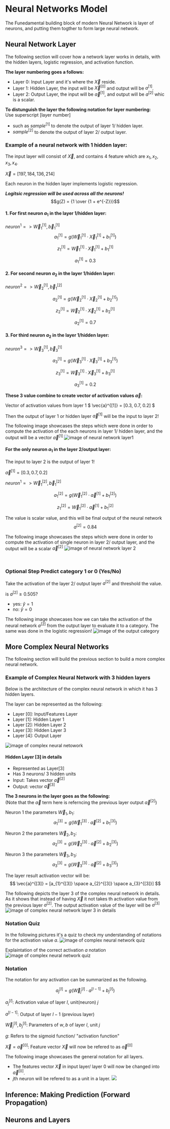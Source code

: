 # Neural Networks Model

The Funedamental building block of modern Neural Network is layer of neurons, and putting them togther to form large neural network.

## Neural Network Layer

The following section will cover how a network layer works in details, with the hidden layers, logistic regression, and activation function.


**The layer numbering goes a follows:**  

- Layer 0: Input Layer and it's where the $\vec{X}$ reside.
- Layer 1: Hidden Layer, the input will be $\vec{X}^{[0]}$ and output will be $a^{[1]}$.
- Layer 2: Output Layer, the input will be $\vec{a}^{[1]}$, and output will be $a^{[2]}$ whic is a scalar.


**To distunguish the layer the following notation for layer numbering:**  
Use superscript [layer number]
- such as $sample^{[1]}$ to denote the output of layer 1/ hidden layer.
- $sample^{[2]}$ to denote the output of layer 2/ output layer.


### Example of a neural network with 1 hidden layer:

The input layer will consist of $\vec{X}$, and contains 4 feature which are $x_{1}, x_{2}, x_{3}, x_{4}$.

$\vec{X} = [197, 184, 136, 214]$

Each neuron in the hidden layer implements logistic regression.

***Logitsic regression will be used across all the neurons!***
$$g(Z) = {1 \over {1 + e^{-Z}}}$$

#### 1. For first neuron $a_{1}$ in the layer 1/hidden layer:

$neuron^{1}=> \vec{W}_{1}^{[1]} , \vec{b}_{1}^{[1]}$  
$$
a_{1}^{[1]} = g(\vec{W}_{1}^{[1]} \cdot \vec{X}_{1}^{[1]} + b_{1}^{[1]})
$$

$$
z_{1}^{[1]} = \vec{W}_{1}^{[1]} \cdot \vec{X}_{1}^{[1]} + b_{1}^{[1]}
$$

$$
a_{1}^{[1]} = 0.3
$$

#### 2. For second neuron $a_{2}$ in the layer 1/hidden layer:

$neuron^{2}=> \vec{W}_{2}^{[1]} , \vec{b}_{1}^{[2]}$

$$
a_{2}^{[1]} = g(\vec{W}_{2}^{[1]} \cdot \vec{X}_{2}^{[1]} + b_{2}^{[1]})
$$

$$
z_{2}^{[1]} = \vec{W}_{2}^{[1]} \cdot \vec{X}_{2}^{[1]} + b_{2}^{[1]}
$$

$$
a_{2}^{[1]} = 0.7
$$

#### 3. For third neuron $a_{2}$ in the layer 1/hidden layer:

$neuron^{3}=> \vec{W}_{3}^{[1]} , \vec{b}_{3}^{[1]}$

$$
a_{3}^{[1]}  = g(\vec{W}_{3}^{[1]} \cdot \vec{X}_{3}^{[1]} + b_{3}^{[1]})
$$

$$
z_{3}^{[1]} = \vec{W}_{3}^{[1]} \cdot \vec{X}_{3}^{[1]} + b_{3}^{[1]}
$$

$$
a_{3}^{[1]} = 0.2
$$


**These 3 value combine to create vector of activation values $\vec{a}$:**

Vector of activation values from layer 1
$
\vec{a}^{[1]} = [0.3, 0.7, 0.2]
$

Then the output of layer 1 or hidden layer $\vec{a}^{[1]}$ will be the input to layer 2!


The following image showcases the steps which were done in order to compute the activation of the each neurons in layer 1/ hidden layer, and the output will be a vector $\vec{a}^[1]$
![image of neural network layer1](images/NN-Layer-1.png)


#### For the only neuron $a_{1}$ in the layer 2/output layer:

The input to layer 2 is the output of layer 1!

$\vec{a}^{[1]} = [0.3, 0.7, 0.2]$

$neuron^{1}=> \vec{W}_{1}^{[2]} , \vec{b}_{1}^{[2]}$

$$
a_{1}^{[2]}  = g(\vec{W}_{1}^{[2]} \cdot \vec{a}^{[1]} + b_{1}^{[2]})
$$

$$
z_{1}^{[2]} = \vec{W}_{1}^{[2]} \cdot \vec{a}^{[1]} + b_{1}^{[2]}
$$

The value is scalar value, and this will be final output of the neural network
$$
a^{[2]} = 0.84
$$


The following image showcases the steps which were done in order to compute the activation of single neuron in layer 2/ output layer, and the output will be a scalar $\vec{a}^[2]$
![image of neural network layer 2](images/NN-Layer-2.png)

<br/>

### Optional Step Predict category 1 or 0 (Yes/No)

Take the activation of the layer 2/ output layer $a^{[2]}$ and threshold the value.

is $a^{[2]} \ge 0.505$?

- yes: $\hat{y} = 1$
- no: $\hat{y} = 0$

The following image showcases how we can take the activation of the neural network $a^{[2]}$ from the output layer to evaluate it to a category. The same was done in the logistic regression!
![image of the output category](images/NN-Output-Category.png)



## More Complex Neural Networks

The following section will build the previous section to build a more complex neural network. 


### Example of Complex Neural Network with 3 hidden layers


Below is the architecture of the complex neural network in which it has 3 hidden layers.

The layer can be represented as the following:
- Layer [0]: Input/Features Layer
- Layer [1]: Hidden Layer 1
- Layer [2]: Hidden Layer 2
- Layer [3]: Hidden Layer 3
- Layer [4]: Output Layer


![image of complex neural netowork](images/Complex-NN-Overview.png)



#### Hidden Layer [3] in details

- Represented as Layer[3]
- Has 3 neurons/ 3 hidden units
- Input: Takes vector $\vec{a}^{[2]}$  
- Output: vector $\vec{a}^{[3]}$


**The 3 neurons in the layer goes as the following:**  
(Note that the $\vec{a}$ term here is referncing the previous layer output $\vec{a}^{[2]}$)


Neuron 1 the parameters $\vec{W}_{1}, b_{1}$:
$$
a_{1}^{[3]} = g(\vec{W}_{1}^{[3]} \cdot \vec{a}^{[2]} + b_{1}^{[3]})
$$

Neuron 2 the parameters $\vec{W}_{2}, b_{2}$:
$$
a_{2}^{[3]} = g(\vec{W}_{2}^{[3]} \cdot \vec{a}^{[2]} + b_{2}^{[3]})
$$

Neuron 3 the parameters $\vec{W}_{3}, b_{3}$:
$$
a_{3}^{[3]} = g(\vec{W}_{3}^{[3]} \cdot \vec{a}^{[2]} + b_{3}^{[3]})
$$

The layer result activation vector will be:
$$
\vec{a}^{[3]} = [a_{1}^{[3]} \space a_{2}^{[3]} \space a_{3}^{[3]}]
$$

The following depicts the layer 3 of the complex neural network in details. As it shows that instead of having $\vec{X}$ it not takes th activation value from the previous layer $a^{[2]}$. The output activation value of the layer will be $a^{[3]}$
![image of complex neural network layer 3 in details](images/Complex-NN-Layer-3.png)


### Notation Quiz 
In the following pictures it's a quiz to check my understanding of notations for the activation value $a$.
![image of complex neural network quiz](images/Complex-NN-Quiz-1.png)

Explaintation of the correct activation $a$ notation
![image of complex neural network quiz](images/Complex-NN-Quiz-2.png)


### Notation

The notation for any activation can be summarized as the following.

$$
a_{j}^{[l]}= g(\vec{W}_{j}^{[l]} \cdot a^{[l-1]} + b_{j}^{[l]})
$$

$a_{j}^{[l]}$:
Activation value of layer $l$, unit(neuron) $j$

$a^{[l-1]}$:
Output of layer $l-1$ (previous layer)

$\vec{W}_{j}^{[l]}, b_{j}^{[l]}$:
Parameters of $w, b$ of layer $l$, unit $j$

$g$:
Refers to the sigmoid function/ "activation function"


$\vec{X} = \vec{a}^{[0]}$:
Feature vector $\vec{X}$ will now be refered to as $\vec{a}^{[0]}$


The following image showcases the general notation for all layers.
- The features vector $\vec{X}$ in input layer/ layer 0 will now be changed into $\vec{a}^{[0]}$.
- $j$th neuron will be refered to as a unit in a layer.
![](images/Complex-NN-Notation.png)



## Inference: Making Prediction (Forward Propagation)

## Neurons and Layers